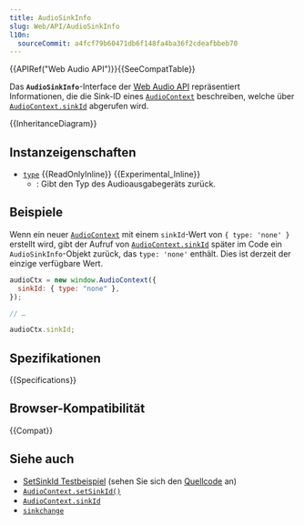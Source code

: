 ```yaml
---
title: AudioSinkInfo
slug: Web/API/AudioSinkInfo
l10n:
  sourceCommit: a4fcf79b60471db6f148fa4ba36f2cdeafbbeb70
---
```


{{APIRef("Web Audio API")}}{{SeeCompatTable}}

Das **`AudioSinkInfo`**-Interface der [Web Audio API](/de/docs/Web/API/Web_Audio_API) repräsentiert Informationen, die die Sink-ID eines [`AudioContext`](/de/docs/Web/API/AudioContext) beschreiben, welche über [`AudioContext.sinkId`](/de/docs/Web/API/AudioContext/sinkId) abgerufen wird.

{{InheritanceDiagram}}

## Instanzeigenschaften

- [`type`](/de/docs/Web/API/AudioSinkInfo/type) {{ReadOnlyInline}} {{Experimental_Inline}}
  - : Gibt den Typ des Audioausgabegeräts zurück.

## Beispiele

Wenn ein neuer [`AudioContext`](/de/docs/Web/API/AudioContext) mit einem `sinkId`-Wert von `{ type: 'none' }` erstellt wird, gibt der Aufruf von [`AudioContext.sinkId`](/de/docs/Web/API/AudioContext/sinkId) später im Code ein `AudioSinkInfo`-Objekt zurück, das `type: 'none'` enthält. Dies ist derzeit der einzige verfügbare Wert.

```js
audioCtx = new window.AudioContext({
  sinkId: { type: "none" },
});

// …

audioCtx.sinkId;
```

## Spezifikationen

{{Specifications}}

## Browser-Kompatibilität

{{Compat}}

## Siehe auch

- [SetSinkId Testbeispiel](https://mdn.github.io/dom-examples/audiocontext-setsinkid/) (sehen Sie sich den [Quellcode](https://github.com/mdn/dom-examples/tree/main/audiocontext-setsinkid) an)
- [`AudioContext.setSinkId()`](/de/docs/Web/API/AudioContext/setSinkId)
- [`AudioContext.sinkId`](/de/docs/Web/API/AudioContext/sinkId)
- [`sinkchange`](/de/docs/Web/API/AudioContext/sinkchange_event)
